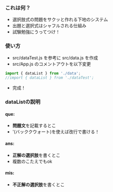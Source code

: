 
### これは何？
* 選択肢式の問題をサクッと作れる下地のシステム
* 出題と選択式はシャフルされる仕組み
* 試験勉強にうってつけ！
### 使い方
* src/dataTest.js を参考に src/data.js を作成
* src/App.js のコメントアウトを以下変更
```javascript
import { dataList } from './data';
//import { dataList } from './dataTest';
```
* 完成！
### dataListの説明
#### que:
- **問題文**を記載するとこ
- '(バッククウォート)を使えば改行で書ける！
#### ans:
* **正解の選択肢**を書くとこ
* 複数のこたえでもok
#### mis:
* **不正解の選択肢**を書くとこ


